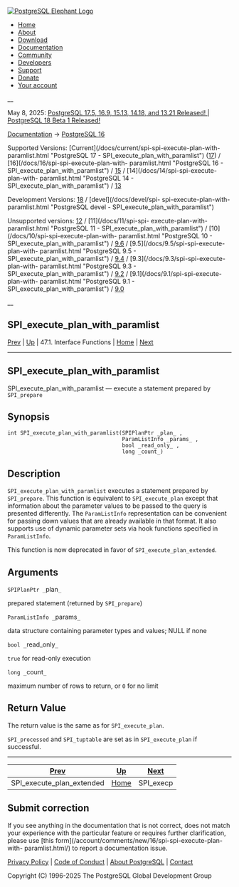 [ ![PostgreSQL Elephant Logo](/media/img/about/press/elephant.png) ](/)

  * [Home](/ "Home")
  * [About](/about/ "About")
  * [Download](/download/ "Download")
  * [Documentation](/docs/ "Documentation")
  * [Community](/community/ "Community")
  * [Developers](/developer/ "Developers")
  * [Support](/support/ "Support")
  * [Donate](/about/donate/ "Donate")
  * [Your account](/account/ "Your account")

__

May 8, 2025: [ PostgreSQL 17.5, 16.9, 15.13, 14.18, and 13.21 Released! ](/about/news/postgresql-175-169-1513-1418-and-1321-released-3072/) | [ PostgreSQL 18 Beta 1 Released! ](/about/news/postgresql-18-beta-1-released-3070/)

[Documentation](/docs/ "Documentation") -> [PostgreSQL
16](/docs/16/index.html)

Supported Versions: [Current](/docs/current/spi-spi-execute-plan-with-
paramlist.html "PostgreSQL 17 - SPI_execute_plan_with_paramlist")
([17](/docs/17/spi-spi-execute-plan-with-paramlist.html "PostgreSQL 17 -
SPI_execute_plan_with_paramlist")) / [16](/docs/16/spi-spi-execute-plan-with-
paramlist.html "PostgreSQL 16 - SPI_execute_plan_with_paramlist") /
[15](/docs/15/spi-spi-execute-plan-with-paramlist.html "PostgreSQL 15 -
SPI_execute_plan_with_paramlist") / [14](/docs/14/spi-spi-execute-plan-with-
paramlist.html "PostgreSQL 14 - SPI_execute_plan_with_paramlist") /
[13](/docs/13/spi-spi-execute-plan-with-paramlist.html "PostgreSQL 13 -
SPI_execute_plan_with_paramlist")

Development Versions: [18](/docs/18/spi-spi-execute-plan-with-paramlist.html
"PostgreSQL 18 - SPI_execute_plan_with_paramlist") / [devel](/docs/devel/spi-
spi-execute-plan-with-paramlist.html "PostgreSQL devel -
SPI_execute_plan_with_paramlist")

Unsupported versions: [12](/docs/12/spi-spi-execute-plan-with-paramlist.html
"PostgreSQL 12 - SPI_execute_plan_with_paramlist") / [11](/docs/11/spi-spi-
execute-plan-with-paramlist.html "PostgreSQL 11 -
SPI_execute_plan_with_paramlist") / [10](/docs/10/spi-spi-execute-plan-with-
paramlist.html "PostgreSQL 10 - SPI_execute_plan_with_paramlist") /
[9.6](/docs/9.6/spi-spi-execute-plan-with-paramlist.html "PostgreSQL 9.6 -
SPI_execute_plan_with_paramlist") / [9.5](/docs/9.5/spi-spi-execute-plan-with-
paramlist.html "PostgreSQL 9.5 - SPI_execute_plan_with_paramlist") /
[9.4](/docs/9.4/spi-spi-execute-plan-with-paramlist.html "PostgreSQL 9.4 -
SPI_execute_plan_with_paramlist") / [9.3](/docs/9.3/spi-spi-execute-plan-with-
paramlist.html "PostgreSQL 9.3 - SPI_execute_plan_with_paramlist") /
[9.2](/docs/9.2/spi-spi-execute-plan-with-paramlist.html "PostgreSQL 9.2 -
SPI_execute_plan_with_paramlist") / [9.1](/docs/9.1/spi-spi-execute-plan-with-
paramlist.html "PostgreSQL 9.1 - SPI_execute_plan_with_paramlist") /
[9.0](/docs/9.0/spi-spi-execute-plan-with-paramlist.html "PostgreSQL 9.0 -
SPI_execute_plan_with_paramlist")

__

SPI_execute_plan_with_paramlist  
---  
[Prev](spi-spi-execute-plan-extended.html "SPI_execute_plan_extended")  | [Up](spi-interface.html "47.1. Interface Functions") | 47.1. Interface Functions | [Home](index.html "PostgreSQL 16.9 Documentation") |  [Next](spi-spi-execp.html "SPI_execp")  
  
* * *

## SPI_execute_plan_with_paramlist

SPI_execute_plan_with_paramlist — execute a statement prepared by
`SPI_prepare`

## Synopsis

    
    
    int SPI_execute_plan_with_paramlist(SPIPlanPtr _plan_ ,
                                        ParamListInfo _params_ ,
                                        bool _read_only_ ,
                                        long _count_)
    

## Description

`SPI_execute_plan_with_paramlist` executes a statement prepared by
`SPI_prepare`. This function is equivalent to `SPI_execute_plan` except that
information about the parameter values to be passed to the query is presented
differently. The `ParamListInfo` representation can be convenient for passing
down values that are already available in that format. It also supports use of
dynamic parameter sets via hook functions specified in `ParamListInfo`.

This function is now deprecated in favor of `SPI_execute_plan_extended`.

## Arguments

`SPIPlanPtr _`plan`_`

    

prepared statement (returned by `SPI_prepare`)

`ParamListInfo _`params`_`

    

data structure containing parameter types and values; NULL if none

`bool _`read_only`_`

    

`true` for read-only execution

`long _`count`_`

    

maximum number of rows to return, or `0` for no limit

## Return Value

The return value is the same as for `SPI_execute_plan`.

`SPI_processed` and `SPI_tuptable` are set as in `SPI_execute_plan` if
successful.

* * *

[Prev](spi-spi-execute-plan-extended.html "SPI_execute_plan_extended")  | [Up](spi-interface.html "47.1. Interface Functions") |  [Next](spi-spi-execp.html "SPI_execp")  
---|---|---  
SPI_execute_plan_extended  | [Home](index.html "PostgreSQL 16.9 Documentation") |  SPI_execp  
  
## Submit correction

If you see anything in the documentation that is not correct, does not match
your experience with the particular feature or requires further clarification,
please use [this form](/account/comments/new/16/spi-spi-execute-plan-with-
paramlist.html/) to report a documentation issue.

[Privacy Policy](/about/privacypolicy) | [Code of Conduct](/about/policies/coc/) | [About PostgreSQL](/about/) | [Contact](/about/contact/)  

Copyright (C) 1996-2025 The PostgreSQL Global Development Group

